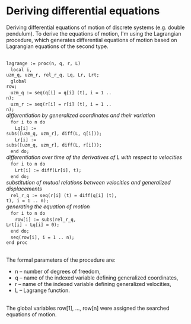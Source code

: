 # Deriving differential equations
Deriving differential equations of motion of discrete systems (e.g. double pendulum). To derive the equations of motion, I'm using the Lagrangian procedure, which generates differential equations of motion based on Lagrangian equations of the second type.<br><br>

<code>lagrange := proc(n, q, r, L)</code> <br>
&nbsp; &nbsp;<code>local i, uzm_q, uzm_r, rel_r_q, Lq, Lr, Lrt;</code><br>
&nbsp; &nbsp;<code>global row;</code><br>
 &nbsp; &nbsp;<code>uzm_q := seq(q[i] = q[i] (t), i = 1 .. n);</code><br>
  &nbsp; &nbsp;<code>uzm_r := seq(r[i] = r[i] (t), i = 1 .. n);</code><br>
  <i>differentiation by generalized coordinates and their variation</i><br>
 &nbsp; &nbsp;<code>for i to n do</code><br>
 &nbsp; &nbsp;&nbsp; &nbsp;<code>Lq[i] := subs([uzm_q, uzm_r], diff(L, q[i]));</code><br>
&nbsp; &nbsp;&nbsp; &nbsp;<code>Lr[i] := subs([uzm_q, uzm_r], diff(L, r[i]));</code><br>
&nbsp; &nbsp;<code>end do;</code> <br>
<i>differentiation over time of the derivatives of L with respect to velocities</i><br>
  &nbsp; &nbsp;<code>for i to n do</code><br>
   &nbsp; &nbsp;&nbsp; &nbsp;<code>Lrt[i] := diff(Lr[i], t);</code><br>
&nbsp; &nbsp;<code>end do;</code><br> 
<i>substitution of mutual relations between velocities and generalized displacements</i><br>
 &nbsp; &nbsp;<code>rel_r_q := seq(r[i] (t) = diff(q[i] (t), t), i = 1 .. n);</code><br>
 <i>generating the equation of motion</i><br>
  &nbsp; &nbsp;<code>for i to n do</code><br>
   &nbsp; &nbsp;&nbsp; &nbsp;<code>row[i] := subs(rel_r_q, Lrt[i] - Lq[i] = 0);</code><br>
  &nbsp; &nbsp;<code>end do;</code><br>
  &nbsp; &nbsp;<code>seq(row[i], i = 1 .. n);</code><br>
<code>end proc</code>
<br><br>
<p>The formal parameters of the procedure are:</p>
<ul>
<li>n – number of degrees of freedom,</li>
 <li>q – name of the indexed variable defining generalized coordinates,</li>
 <li>r – name of the indexed variable defining generalized velocities,</li>
 <li>L – Lagrange function.</li> <br>
 </ul>
 The global variables row[1], ..., row[n] were assigned the searched equations of motion.

